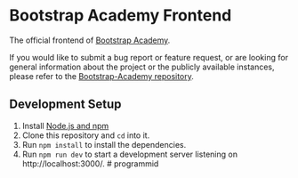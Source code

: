 # Bootstrap Academy Frontend
The official frontend of [Bootstrap Academy](https://bootstrap.academy/).

If you would like to submit a bug report or feature request, or are looking for general information about the project or the publicly available instances, please refer to the [Bootstrap-Academy repository](https://github.com/Bootstrap-Academy/Bootstrap-Academy).

## Development Setup
1. Install [Node.js and npm](https://nodejs.org/)
2. Clone this repository and `cd` into it.
3. Run `npm install` to install the dependencies.
4. Run `npm run dev` to start a development server listening on http://localhost:3000/.
#   p r o g r a m m i d  
 